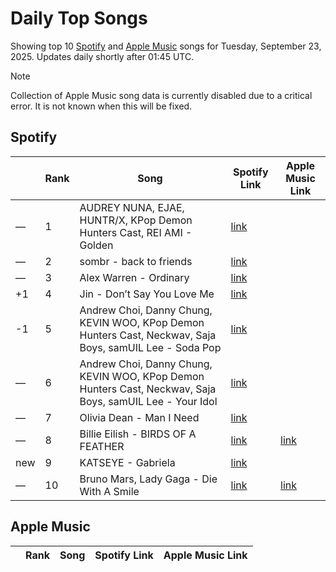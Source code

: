 # Daily Top Songs

Showing top 10 [Spotify](#spotify) and [Apple Music](#apple-music) songs for Tuesday, September 23, 2025. Updates daily shortly after 01:45 UTC.

> [!NOTE]  
> Collection of Apple Music song data is currently disabled due to a critical error. It is not known when this will be fixed.

## Spotify

|             | Rank            | Song            | Spotify Link                    | Apple Music Link                                                                             |
| ----------- | --------------- | --------------- | ------------------------------- | -------------------------------------------------------------------------------------------- |
| — | 1 | AUDREY NUNA, EJAE, HUNTR/X, KPop Demon Hunters Cast, REI AMI \- Golden | [link](https://open.spotify.com/track/1CPZ5BxNNd0n0nF4Orb9JS) |  |
| — | 2 | sombr \- back to friends | [link](https://open.spotify.com/track/0FTmksd2dxiE5e3rWyJXs6) |  |
| — | 3 | Alex Warren \- Ordinary | [link](https://open.spotify.com/track/6qqrTXSdwiJaq8SO0X2lSe) |  |
| +1 | 4 | Jin \- Don’t Say You Love Me | [link](https://open.spotify.com/track/27xkOIER6uDLKALIelHylZ) |  |
| -1 | 5 | Andrew Choi, Danny Chung, KEVIN WOO, KPop Demon Hunters Cast, Neckwav, Saja Boys, samUIL Lee \- Soda Pop | [link](https://open.spotify.com/track/02sy7FAs8dkDNYsHp4Ul3f) |  |
| — | 6 | Andrew Choi, Danny Chung, KEVIN WOO, KPop Demon Hunters Cast, Neckwav, Saja Boys, samUIL Lee \- Your Idol | [link](https://open.spotify.com/track/1I37Zz2g3hk9eWxaNkj031) |  |
| — | 7 | Olivia Dean \- Man I Need | [link](https://open.spotify.com/track/1qbmS6ep2hbBRaEZFpn7BX) |  |
| — | 8 | Billie Eilish \- BIRDS OF A FEATHER | [link](https://open.spotify.com/track/6dOtVTDdiauQNBQEDOtlAB) | [link](https://music.apple.com/us/song/birds-of-a-feather/1739659142) |
| new | 9 | KATSEYE \- Gabriela | [link](https://open.spotify.com/track/1xOqGUkyxGQRdCvGpvWKmL) |  |
| — | 10 | Bruno Mars, Lady Gaga \- Die With A Smile | [link](https://open.spotify.com/track/2plbrEY59IikOBgBGLjaoe) | [link](https://music.apple.com/us/song/die-with-a-smile/1762656732) |

## Apple Music

|             | Rank            | Song            | Spotify Link                    | Apple Music Link                   |
| ----------- | --------------- | --------------- | ------------------------------- | ---------------------------------- |
